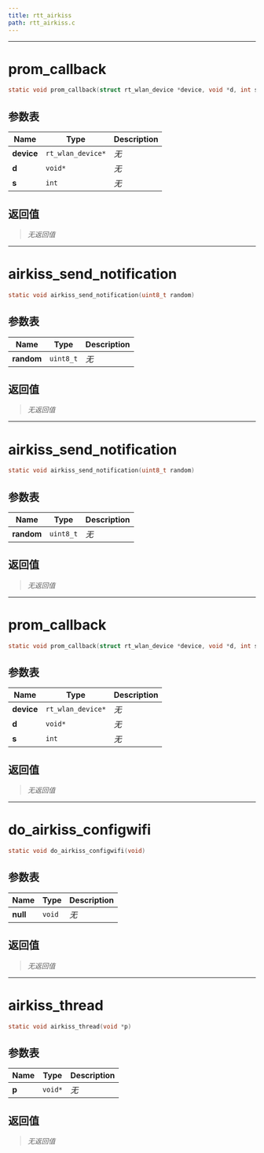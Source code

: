 ```yaml
---
title: rtt_airkiss
path: rtt_airkiss.c
---
```

--------------------------------------------------
# prom_callback

```c
static void prom_callback(struct rt_wlan_device *device, void *d, int s)
```


## 参数表

Name | Type | Description
-----|------|--------------
**device**|`rt_wlan_device*`| *无*
**d**|`void*`| *无*
**s**|`int`| *无*

## 返回值

> *无返回值*


--------------------------------------------------
# airkiss_send_notification

```c
static void airkiss_send_notification(uint8_t random)
```


## 参数表

Name | Type | Description
-----|------|--------------
**random**|`uint8_t`| *无*

## 返回值

> *无返回值*


--------------------------------------------------
# airkiss_send_notification

```c
static void airkiss_send_notification(uint8_t random)
```


## 参数表

Name | Type | Description
-----|------|--------------
**random**|`uint8_t`| *无*

## 返回值

> *无返回值*


--------------------------------------------------
# prom_callback

```c
static void prom_callback(struct rt_wlan_device *device, void *d, int s)
```


## 参数表

Name | Type | Description
-----|------|--------------
**device**|`rt_wlan_device*`| *无*
**d**|`void*`| *无*
**s**|`int`| *无*

## 返回值

> *无返回值*


--------------------------------------------------
# do_airkiss_configwifi

```c
static void do_airkiss_configwifi(void)
```


## 参数表

Name | Type | Description
-----|------|--------------
**null**|`void`| *无*

## 返回值

> *无返回值*


--------------------------------------------------
# airkiss_thread

```c
static void airkiss_thread(void *p)
```


## 参数表

Name | Type | Description
-----|------|--------------
**p**|`void*`| *无*

## 返回值

> *无返回值*


